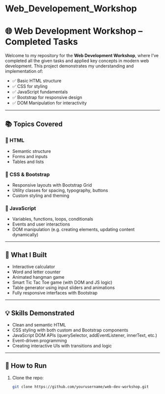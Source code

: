 # Web_Developement_Workshop
# 🌐 Web Development Workshop – Completed Tasks

Welcome to my repository for the **Web Development Workshop**, where I’ve completed all the given tasks and applied key concepts in modern web development. This project demonstrates my understanding and implementation of:

- ✅ Basic HTML structure
- ✅ CSS for styling
- ✅ JavaScript fundamentals
- ✅ Bootstrap for responsive design
- ✅ DOM Manipulation for interactivity

---

## 📚 Topics Covered

### 🧱 HTML
- Semantic structure
- Forms and inputs
- Tables and lists

### 🎨 CSS & Bootstrap
- Responsive layouts with Bootstrap Grid
- Utility classes for spacing, typography, buttons
- Custom styling and theming

### 🧠 JavaScript
- Variables, functions, loops, conditionals
- Events and user interactions
- DOM manipulation (e.g. creating elements, updating content dynamically)

---

## 🚀 What I Built

- Interactive calculator  
- Word and letter counter  
- Animated hangman game  
- Smart Tic Tac Toe game (with DOM and JS logic)  
- Table generator using input sliders and animations  
- Fully responsive interfaces with Bootstrap

---

## 💡 Skills Demonstrated

- Clean and semantic HTML
- CSS styling with both custom and Bootstrap components
- JavaScript DOM APIs (querySelector, addEventListener, innerText, etc.)
- Event-driven programming
- Creating interactive UIs with transitions and logic

---

## 📁 How to Run

1. Clone the repo:
   ```bash
   git clone https://github.com/yourusername/web-dev-workshop.git
